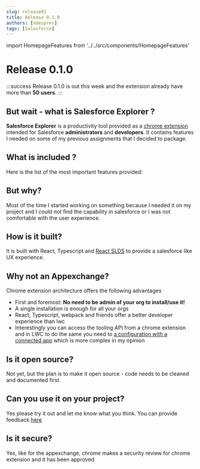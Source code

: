 ```yaml
---
slug: release01
title: Release 0.1.0
authors: [ndespres]
tags: [Salesforce]
---
```

import HomepageFeatures from '../../src/components/HomepageFeatures'

# Release 0.1.0

:::success
Release 0.1.0 is out this week and the extension already have more than **50 users**.
:::

## But wait - what is Salesforce Explorer ?
**Salesforce Explorer** is a productivity tool provided as a [chrome extension](https://chrome.google.com/webstore/detail/salesforce-explorer/eabpolgjfkpchgffbkiedgfemcgbnbde) intended for Salesforce **administrators** and **developers**.
It contains features I needed on some of my previous assignments that I decided to package.


## What is included ?

Here is the list of the most important features provided:
<HomepageFeatures />

## But why?
Most of the time I started working on something because I needed it on my project and I could not find the capability in salesforce or I was not comfortable with the user experience.


## How is it built?
It is built with React, Typescript and [React SLDS](https://github.com/mashmatrix/react-lightning-design-system/blob/master/README.md) to provide a salesforce like UX experience.


## Why not an Appexchange?
Chrome extension architecture offers the following advantages
* First and foremost: **No need to be admin of your org to install/use it!**
* A single installation is enough for all your orgs
* React, Typescript, webpack and friends offer a better developer experience than lwc
* Interestingly you can access the tooling API from a chrome extension and in LWC to do the same you need to [a configuration with a connected app](https://salesforcecodex.com/salesforce/call-tooling-api-from-lightning-web-component/) which is more complex in my opinion

## Is it open source?
Not yet, but the plan is to make it open source - code needs to be cleaned and documented first.

## Can you use it on your project?
Yes please try it out and let me know what you think. You can provide feedback [here](https://github.com/sf-explorer/documentation/issues)

## Is it secure?
Yes, like for the appexchange, chrome makes a security review for chrome extension and it has been approved
